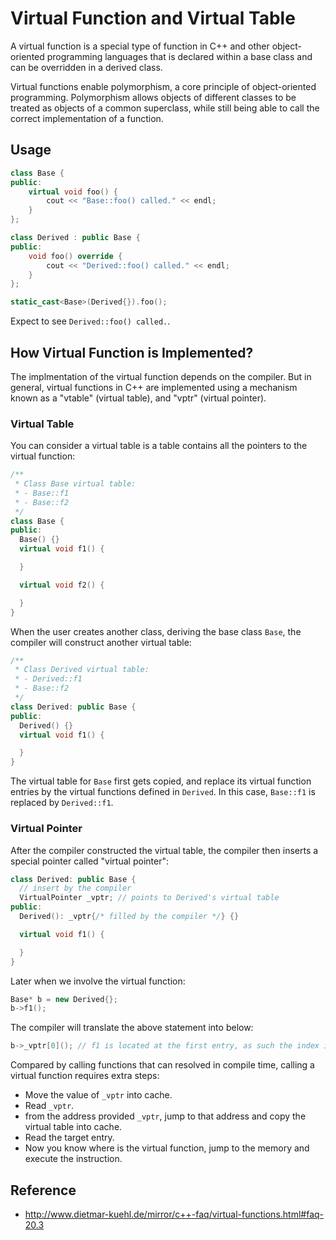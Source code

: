 # Virtual Function and Virtual Table

A virtual function is a special type of function in C++ and other object-oriented programming languages that is declared within a base class and can be overridden in a derived class.

Virtual functions enable polymorphism, a core principle of object-oriented programming. Polymorphism allows objects of different classes to be treated as objects of a common superclass, while still being able to call the correct implementation of a function.

## Usage

```cpp
class Base {
public:
    virtual void foo() { 
        cout << "Base::foo() called." << endl; 
    }
};

class Derived : public Base {
public:
    void foo() override { 
        cout << "Derived::foo() called." << endl; 
    }
};
```

```cpp
static_cast<Base>(Derived{}).foo();
```

Expect to see `Derived::foo() called.`.

## How Virtual Function is Implemented?

The implmentation of the virtual function depends on the compiler. But in general, virtual functions in C++ are implemented using a mechanism known as a "vtable" (virtual table), and "vptr" (virtual pointer).

### Virtual Table

You can consider a virtual table is a table contains all the pointers to the virtual function:
```cpp
/**
 * Class Base virtual table:
 * - Base::f1
 * - Base::f2
 */
class Base {
public:
  Base() {}
  virtual void f1() {

  }

  virtual void f2() {

  }
}
```

When the user creates another class, deriving the base class `Base`, the compiler will construct another virtual table:
```cpp
/**
 * Class Derived virtual table:
 * - Derived::f1
 * - Base::f2
 */
class Derived: public Base {
public:
  Derived() {}
  virtual void f1() {

  }
}
```

The virtual table for `Base` first gets copied, and replace its virtual function entries by the virtual functions defined in `Derived`. In this case, `Base::f1` is replaced by `Derived::f1`.

### Virtual Pointer

After the compiler constructed the virtual table, the compiler then inserts a special pointer called "virtual pointer":
```cpp
class Derived: public Base {
  // insert by the compiler
  VirtualPointer _vptr; // points to Derived's virtual table
public:
  Derived(): _vptr{/* filled by the compiler */} {}

  virtual void f1() {

  }
}
```

Later when we involve the virtual function:
```cpp
Base* b = new Derived{};
b->f1();
```

The compiler will translate the above statement into below:
```cpp
b->_vptr[0](); // f1 is located at the first entry, as such the index is 0.
```

Compared by calling functions that can resolved in compile time, calling a virtual function requires extra steps:
- Move the value of `_vptr` into cache.
- Read `_vptr`.
- from the address provided `_vptr`, jump to that address and copy the virtual table into cache.
- Read the target entry.
- Now you know where is the virtual function, jump to the memory and execute the instruction.

## Reference

- http://www.dietmar-kuehl.de/mirror/c++-faq/virtual-functions.html#faq-20.3